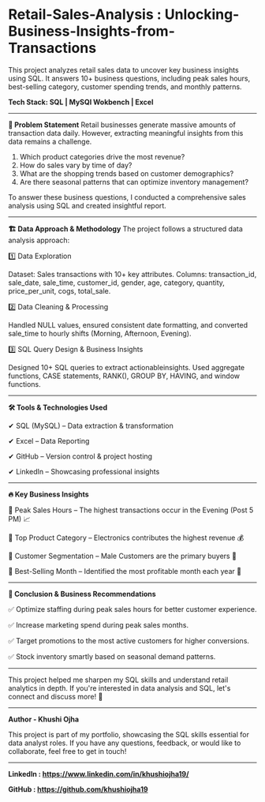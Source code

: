 # Retail-Sales-Analysis : Unlocking-Business-Insights-from-Transactions
This project analyzes retail sales data to uncover key business insights using SQL. It answers 10+ business questions, including peak sales hours, best-selling category, customer spending trends, and monthly patterns.

**Tech Stack: SQL | MySQl Wokbench | Excel**

---

 **🔎 Problem Statement**
Retail businesses generate massive amounts of transaction data daily. However, extracting meaningful insights from this data remains a challenge.

1. Which product categories drive the most revenue?
2. How do sales vary by time of day?
3. What are the shopping trends based on customer demographics?
4. Are there seasonal patterns that can optimize inventory management?

To answer these business questions, I conducted a comprehensive sales analysis using SQL and created insightful report.

---

 **🏗️ Data Approach & Methodology**
The project follows a structured data analysis approach:

1️⃣ Data Exploration

Dataset: Sales transactions with 10+ key attributes.
Columns: transaction_id, sale_date, sale_time, customer_id, gender, age, category, quantity, price_per_unit, cogs, total_sale.  


2️⃣ Data Cleaning & Processing

Handled NULL values, ensured consistent date formatting, and converted sale_time to hourly shifts (Morning, Afternoon, Evening).  


3️⃣ SQL Query Design & Business Insights

Designed 10+ SQL queries to extract actionableinsights.
Used aggregate functions, CASE statements, RANK(), GROUP BY, HAVING, and window functions.

---

 **🛠 Tools & Technologies Used**
 

✔ SQL (MySQL) – Data extraction & transformation

✔ Excel – Data Reporting

✔ GitHub – Version control & project hosting

✔ LinkedIn – Showcasing professional insights

---

 **🔥 Key Business Insights**

📌 Peak Sales Hours – The highest transactions occur in the Evening (Post 5 PM) 📈

📌 Top Product Category – Electronics contributes the highest revenue 💰

📌 Customer Segmentation – Male Customers are the primary buyers 🎯  

📌 Best-Selling Month – Identified the most profitable month each year 📅

---

 **📢 Conclusion & Business Recommendations**

✅ Optimize staffing during peak sales hours for better customer experience. 

✅ Increase marketing spend during peak sales months.

✅ Target promotions to the most active customers for higher conversions.

✅ Stock inventory smartly based on seasonal demand patterns.

---

This project helped me sharpen my SQL skills and understand retail analytics in depth. If you're interested in data analysis and SQL, let's connect and discuss more! 🚀

---

 **Author - Khushi Ojha**


This project is part of my portfolio, showcasing the SQL skills essential for data analyst roles. If you have any questions, feedback, or would like to collaborate, feel free to get in touch!

---

 **LinkedIn : https://www.linkedin.com/in/khushiojha19/**

 **GitHub : https://github.com/khushiojha19**


